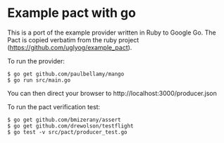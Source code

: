 Example pact with go
====================

This is a port of the example provider written in Ruby to Google Go. The Pact is copied verbatim from the ruby project (https://github.com/uglyog/example_pact).

To run the provider:

    $ go get github.com/paulbellamy/mango
    $ go run src/main.go

You can then direct your browser to http://localhost:3000/producer.json

To run the pact verification test:

    $ go get github.com/bmizerany/assert
    $ go get github.com/drewolson/testflight
    $ go test -v src/pact/producer_test.go

